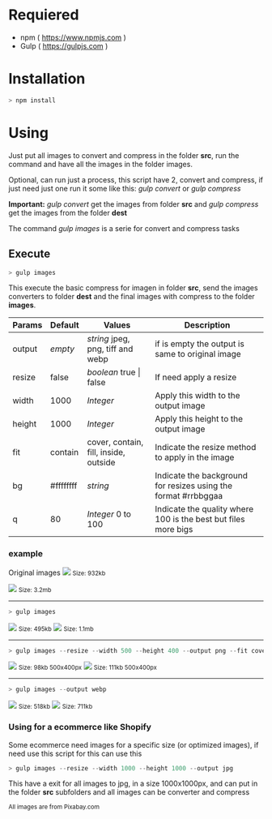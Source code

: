 # Requiered
- npm ( <a href="https://www.npmjs.com" target="_blank">https://www.npmjs.com</a> )
- Gulp ( <a href="https://gulpjs.com" target="_blank">https://gulpjs.com</a> )

# Installation
```javascript
> npm install
```

# Using
Just put all images to convert and compress in the folder <b>src</b>, run the command and have all the images in the folder images.

Optional, can run just a process, this script have 2, convert and compress, if just need just one run it some like this: <em>gulp convert</em> or <em>gulp compress</em>

<b>Important:</b> <em>gulp convert</em> get the images from folder <b>src</b> and <em>gulp compress</em> get the images from the folder <b>dest</b>

The command <em>gulp images</em> is a serie for convert and compress tasks

## Execute
```javascript
> gulp images
```
This execute the basic compress for imagen in folder <b>src</b>, send the images converters to folder <b>dest</b> and the final images with compress to the folder <b>images</b>.

| Params  | Default | Values  | Description |
| ------------- |-------------|-----|-----|
| output  | <em>empty</em> | <em>string</em> jpeg, png, tiff and webp | if is empty the output is same to original image |
| resize  | false | <em>boolean</em> true \| false | If need apply a resize |
| width   | 1000 | <em>Integer</em> | Apply this width to the output image |
| height  | 1000 | <em>Integer</em> | Apply this height to the output image |
| fit     | contain | cover, contain, fill, inside, outside | Indicate the resize method to apply in the image |
| bg      | #ffffffff | <em>string</em> | Indicate the background for resizes using the format #rrbbggaa |
| q       | 80 | <em>Integer</em> 0 to 100 | Indicate the quality where 100 is the best but files more bigs |

### example

Original images
<img src="src/image-example-01.jpg">
<small>Size: 932kb</small>

<img src="src/image-example-02.jpg">
<small>Size: 3.2mb</small>

---
```javascript
> gulp images
```
<img src="images/image-example-01.jpg">
<small>Size: 495kb</small>

<img src="images/image-example-02.jpg">
<small>Size: 1.1mb</small>

---
```javascript
> gulp images --resize --width 500 --height 400 --output png --fit cover
```
<img src="images/image-example-01.png">
<small>Size: 98kb 500x400px</small>

<img src="images/image-example-02.png">
<small>Size: 111kb 500x400px</small>

---
```javascript
> gulp images --output webp
```
<img src="images/image-example-01.webp">
<small>Size: 518kb</small>

<img src="images/image-example-02.webp">
<small>Size: 711kb</small>


### Using for a ecommerce like Shopify
Some ecommerce need images for a specific size (or optimized images), if need use this script for this can use this 
```javascript
> gulp images --resize --width 1000 --height 1000 --output jpg
```
This have a exit for all images to jpg, in a size 1000x1000px, and can put in the folder <b>src</b> subfolders and all images can be converter and compress

<small>All images are from Pixabay.com</small>
